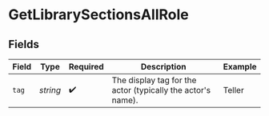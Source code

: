 # GetLibrarySectionsAllRole


## Fields

| Field                                                       | Type                                                        | Required                                                    | Description                                                 | Example                                                     |
| ----------------------------------------------------------- | ----------------------------------------------------------- | ----------------------------------------------------------- | ----------------------------------------------------------- | ----------------------------------------------------------- |
| `tag`                                                       | *string*                                                    | :heavy_check_mark:                                          | The display tag for the actor (typically the actor's name). | Teller                                                      |